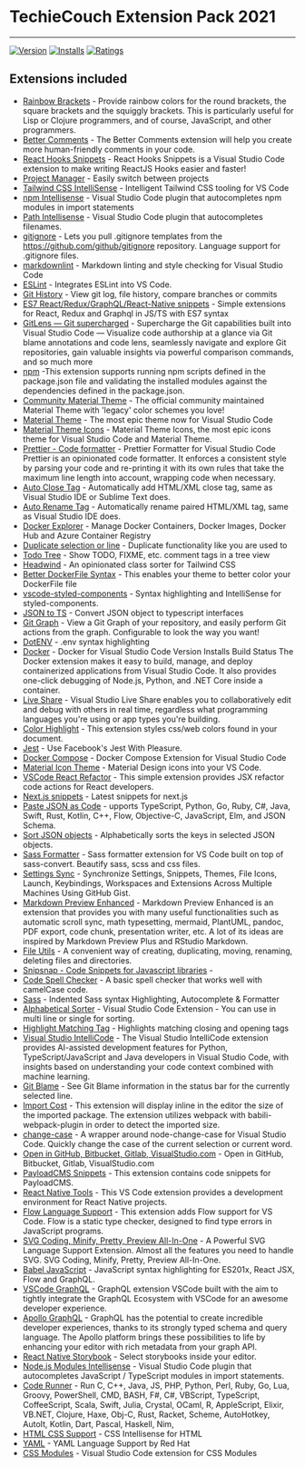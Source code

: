 # TechieCouch Extension Pack 2021

---

[![Version](https://vsmarketplacebadge.apphb.com/version/TechieCouch.techiecouch-reactjs-react-native.svg)](https://marketplace.visualstudio.com/items?itemName=TechieCouch.techiecouch-reactjs-react-native)
[![Installs](https://vsmarketplacebadge.apphb.com/installs/TechieCouch.techiecouch-reactjs-react-native.svg)](https://marketplace.visualstudio.com/items?itemName=TechieCouch.techiecouch-reactjs-react-native)
[![Ratings](https://vsmarketplacebadge.apphb.com/downloads/TechieCouch.techiecouch-reactjs-react-native.svg)](https://marketplace.visualstudio.com/items?itemName=TechieCouch.techiecouch-reactjs-react-native)

## Extensions included

- [Rainbow Brackets](https://marketplace.visualstudio.com/items?itemname=2gua.rainbow-brackets) - Provide rainbow colors for the round brackets, the square brackets and the squiggly brackets. This is particularly useful for Lisp or Clojure programmers, and of course, JavaScript, and other programmers.
- [Better Comments](https://marketplace.visualstudio.com/items?itemname=aaron-bond.better-comments) - The Better Comments extension will help you create more human-friendly comments in your code.
- [React Hooks Snippets](https://marketplace.visualstudio.com/items?itemName=AlDuncanson.react-hooks-snippets) - React Hooks Snippets is a Visual Studio Code extension to make writing ReactJS Hooks easier and faster!
- [Project Manager](https://marketplace.visualstudio.com/items?itemName=alefragnani.project-manager) - Easily switch between projects
- [Tailwind CSS IntelliSense](https://marketplace.visualstudio.com/items?itemName=bradlc.vscode-tailwindcss) - Intelligent Tailwind CSS tooling for VS Code
- [npm Intellisense](https://marketplace.visualstudio.com/items?itemName=christian-kohler.npm-intellisense) - Visual Studio Code plugin that autocompletes npm modules in import statements
- [Path Intellisense](https://marketplace.visualstudio.com/items?itemName=christian-kohler.path-intellisense) - Visual Studio Code plugin that autocompletes filenames.
- [gitignore](https://marketplace.visualstudio.com/items?itemName=codezombiech.gitignore) - Lets you pull .gitignore templates from the <https://github.com/github/gitignore> repository. Language support for .gitignore files.
- [markdownlint](https://marketplace.visualstudio.com/items?itemName=DavidAnson.vscode-markdownlint) - Markdown linting and style checking for Visual Studio Code
- [ESLint](https://marketplace.visualstudio.com/items?itemName=dbaeumer.vscode-eslint) - Integrates ESLint into VS Code.
- [Git History](https://marketplace.visualstudio.com/items?itemName=donjayamanne.githistory) - View git log, file history, compare branches or commits
- [ES7 React/Redux/GraphQL/React-Native snippets](https://marketplace.visualstudio.com/items?itemName=dsznajder.es7-react-js-snippets) - Simple extensions for React, Redux and Graphql in JS/TS with ES7 syntax
- [GitLens — Git supercharged](https://marketplace.visualstudio.com/items?itemName=eamodio.gitlens) - Supercharge the Git capabilities built into Visual Studio Code — Visualize code authorship at a glance via Git blame annotations and code lens, seamlessly navigate and explore Git repositories, gain valuable insights via powerful comparison commands, and so much more
- [npm](https://marketplace.visualstudio.com/items?itemName=eg2.vscode-npm-script) -This extension supports running npm scripts defined in the package.json file and validating the installed modules against the dependencies defined in the package.json.
- [Community Material Theme](https://marketplace.visualstudio.com/items?itemName=Equinusocio.vsc-community-material-theme) - The official community maintained Material Theme with 'legacy' color schemes you love!
- [Material Theme](https://marketplace.visualstudio.com/items?itemName=Equinusocio.vsc-material-theme) - The most epic theme now for Visual Studio Code
- [Material Theme Icons](https://marketplace.visualstudio.com/items?itemName=Equinusocio.vsc-material-theme-icons) - Material Theme Icons, the most epic icons theme for Visual Studio Code and Material Theme.
- [Prettier - Code formatter](https://marketplace.visualstudio.com/items?itemName=esbenp.prettier-vscode) - Prettier Formatter for Visual Studio Code
  Prettier is an opinionated code formatter. It enforces a consistent style by parsing your code and re-printing it with its own rules that take the maximum line length into account, wrapping code when necessary.
- [Auto Close Tag](https://marketplace.visualstudio.com/items?itemName=formulahendry.auto-close-tag) - Automatically add HTML/XML close tag, same as Visual Studio IDE or Sublime Text does.
- [Auto Rename Tag](https://marketplace.visualstudio.com/items?itemName=formulahendry.auto-rename-tag) - Automatically rename paired HTML/XML tag, same as Visual Studio IDE does.
- [Docker Explorer](https://marketplace.visualstudio.com/items?itemName=formulahendry.docker-explorer) - Manage Docker Containers, Docker Images, Docker Hub and Azure Container Registry
- [Duplicate selection or line](https://marketplace.visualstudio.com/items?itemName=geeebe.duplicate) - Duplicate functionality like you are used to
- [Todo Tree](https://marketplace.visualstudio.com/items?itemName=Gruntfuggly.todo-tree) - Show TODO, FIXME, etc. comment tags in a tree view
- [Headwind](https://marketplace.visualstudio.com/items?itemName=heybourn.headwind) - An opinionated class sorter for Tailwind CSS
- [Better DockerFile Syntax](https://marketplace.visualstudio.com/items?itemName=jeff-hykin.better-dockerfile-syntax) - This enables your theme to better color your DockerFile file
- [vscode-styled-components](https://marketplace.visualstudio.com/items?itemName=jpoissonnier.vscode-styled-components) - Syntax highlighting and IntelliSense for styled-components.
- [JSON to TS](https://marketplace.visualstudio.com/items?itemName=MariusAlchimavicius.json-to-ts) - Convert JSON object to typescript interfaces
- [Git Graph](https://marketplace.visualstudio.com/items?itemName=mhutchie.git-graph) - View a Git Graph of your repository, and easily perform Git actions from the graph. Configurable to look the way you want!
- [DotENV](https://marketplace.visualstudio.com/items?itemName=mikestead.dotenv) - .env syntax highlighting
- [Docker](https://marketplace.visualstudio.com/items?itemName=ms-azuretools.vscode-docker) - Docker for Visual Studio Code Version Installs Build Status
  The Docker extension makes it easy to build, manage, and deploy containerized applications from Visual Studio Code. It also provides one-click debugging of Node.js, Python, and .NET Core inside a container.
- [Live Share](https://marketplace.visualstudio.com/items?itemName=MS-vsliveshare.vsliveshare) - Visual Studio Live Share enables you to collaboratively edit and debug with others in real time, regardless what programming languages you're using or app types you're building.
- [Color Highlight](https://marketplace.visualstudio.com/items?itemName=naumovs.color-highlight) - This extension styles css/web colors found in your document.
- [Jest](https://marketplace.visualstudio.com/items?itemName=Orta.vscode-jest) - Use Facebook's Jest With Pleasure.
- [Docker Compose](https://marketplace.visualstudio.com/items?itemName=p1c2u.docker-compose) - Docker Compose Extension for Visual Studio Code
- [Material Icon Theme](https://marketplace.visualstudio.com/items?itemName=PKief.material-icon-theme) - Material Design icons into your VS Code.
- [VSCode React Refactor](https://marketplace.visualstudio.com/items?itemName=planbcoding.vscode-react-refactor) - This simple extension provides JSX refactor code actions for React developers.
- [Next.js snippets](https://marketplace.visualstudio.com/items?itemName=PulkitGangwar.nextjs-snippets) - Latest snippets for next.js
- [Paste JSON as Code](https://marketplace.visualstudio.com/items?itemName=quicktype.quicktype) - upports TypeScript, Python, Go, Ruby, C#, Java, Swift, Rust, Kotlin, C++, Flow, Objective-C, JavaScript, Elm, and JSON Schema.
- [Sort JSON objects](https://marketplace.visualstudio.com/items?itemName=richie5um2.vscode-sort-json) - Alphabetically sorts the keys in selected JSON objects.
- [Sass Formatter](https://marketplace.visualstudio.com/items?itemName=sasa.vscode-sass-format) - Sass formatter extension for VS Code built on top of sass-convert. Beautify sass, scss and css files.
- [Settings Sync](https://marketplace.visualstudio.com/items?itemName=Shan.code-settings-sync) - Synchronize Settings, Snippets, Themes, File Icons, Launch, Keybindings, Workspaces and Extensions Across Multiple Machines Using GitHub Gist.
- [Markdown Preview Enhanced](https://marketplace.visualstudio.com/items?itemName=shd101wyy.markdown-preview-enhanced) - Markdown Preview Enhanced is an extension that provides you with many useful functionalities such as automatic scroll sync, math typesetting, mermaid, PlantUML, pandoc, PDF export, code chunk, presentation writer, etc. A lot of its ideas are inspired by Markdown Preview Plus and RStudio Markdown.
- [File Utils](https://marketplace.visualstudio.com/items?itemName=sleistner.vscode-fileutils) - A convenient way of creating, duplicating, moving, renaming, deleting files and directories.
- [Snipsnap - Code Snippets for Javascript libraries](https://marketplace.visualstudio.com/items?itemName=snipsnapdev.snipsnap-vscode) -
- [Code Spell Checker](https://marketplace.visualstudio.com/items?itemName=streetsidesoftware.code-spell-checker) - A basic spell checker that works well with camelCase code.
- [Sass](https://marketplace.visualstudio.com/items?itemName=syler.sass-indented) - Indented Sass syntax Highlighting, Autocomplete & Formatter
- [Alphabetical Sorter](https://marketplace.visualstudio.com/items?itemName=ue.alphabetical-sorter) - Visual Studio Code Extension - You can use in multi line or single for sorting.
- [Highlight Matching Tag](https://marketplace.visualstudio.com/items?itemName=vincaslt.highlight-matching-tag) - Highlights matching closing and opening tags
- [Visual Studio IntelliCode](https://marketplace.visualstudio.com/items?itemName=VisualStudioExptTeam.vscodeintellicode) - The Visual Studio IntelliCode extension provides AI-assisted development features for Python, TypeScript/JavaScript and Java developers in Visual Studio Code, with insights based on understanding your code context combined with machine learning.
- [Git Blame](https://marketplace.visualstudio.com/items?itemName=waderyan.gitblame) - See Git Blame information in the status bar for the currently selected line.
- [Import Cost](https://marketplace.visualstudio.com/items?itemName=wix.vscode-import-cost) - This extension will display inline in the editor the size of the imported package. The extension utilizes webpack with babili-webpack-plugin in order to detect the imported size.
- [change-case](https://marketplace.visualstudio.com/items?itemName=wmaurer.change-case) - A wrapper around node-change-case for Visual Studio Code. Quickly change the case of the current selection or current word.
- [Open in GitHub, Bitbucket, Gitlab, VisualStudio.com](https://marketplace.visualstudio.com/items?itemName=ziyasal.vscode-open-in-github) - Open in GitHub, Bitbucket, Gitlab, VisualStudio.com
- [PayloadCMS Snippets](https://marketplace.visualstudio.com/items?itemName=TechieCouch.payloadcms-snippets) - This extension contains code snippets for PayloadCMS.
- [React Native Tools](https://marketplace.visualstudio.com/items?itemName=msjsdiag.vscode-react-native) - This VS Code extension provides a development environment for React Native projects.
- [Flow Language Support](https://marketplace.visualstudio.com/items?itemName=flowtype.flow-for-vscode) - This extension adds Flow support for VS Code. Flow is a static type checker, designed to find type errors in JavaScript programs.
- [SVG Coding, Minify, Pretty, Preview All-In-One](https://marketplace.visualstudio.com/items?itemName=jock.svg) - A Powerful SVG Language Support Extension. Almost all the features you need to handle SVG. SVG Coding, Minify, Pretty, Preview All-In-One.
- [Babel JavaScript](https://marketplace.visualstudio.com/items?itemName=mgmcdermott.vscode-language-babel) - JavaScript syntax highlighting for ES201x, React JSX, Flow and GraphQL.
- [VSCode GraphQL](https://marketplace.visualstudio.com/items?itemName=GraphQL.vscode-graphql) - GraphQL extension VSCode built with the aim to tightly integrate the GraphQL Ecosystem with VSCode for an awesome developer experience.
- [Apollo GraphQL](https://marketplace.visualstudio.com/items?itemName=apollographql.vscode-apollo) - GraphQL has the potential to create incredible developer experiences, thanks to its strongly typed schema and query language. The Apollo platform brings these possibilities to life by enhancing your editor with rich metadata from your graph API.
- [React Native Storybook](https://marketplace.visualstudio.com/items?itemName=Orta.vscode-react-native-storybooks) - Select storybooks inside your editor.
- [Node.js Modules Intellisense](https://marketplace.visualstudio.com/items?itemName=leizongmin.node-module-intellisense) - Visual Studio Code plugin that autocompletes JavaScript / TypeScript modules in import statements.
- [Code Runner](https://marketplace.visualstudio.com/items?itemName=formulahendry.code-runner) - Run C, C++, Java, JS, PHP, Python, Perl, Ruby, Go, Lua, Groovy, PowerShell, CMD, BASH, F#, C#, VBScript, TypeScript, CoffeeScript, Scala, Swift, Julia, Crystal, OCaml, R, AppleScript, Elixir, VB.NET, Clojure, Haxe, Obj-C, Rust, Racket, Scheme, AutoHotkey, AutoIt, Kotlin, Dart, Pascal, Haskell, Nim,
- [HTML CSS Support](https://marketplace.visualstudio.com/items?itemName=ecmel.vscode-html-css) - CSS Intellisense for HTML
- [YAML](https://marketplace.visualstudio.com/items?itemName=redhat.vscode-yaml) - YAML Language Support by Red Hat
- [CSS Modules](https://marketplace.visualstudio.com/items?itemName=clinyong.vscode-css-modules) - Visual Studio Code extension for CSS Modules
